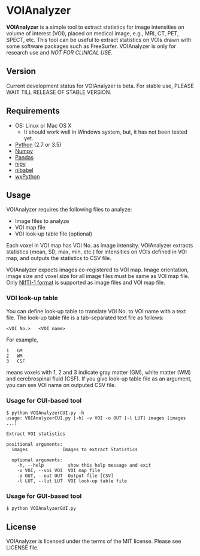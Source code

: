 # VOIAnalyzer

**VOIAnalyzer** is a simple tool to extract statistics for image intensities on volume of interest (VOI), placed on medical image, e.g., MRI, CT, PET, SPECT, etc. This tool can be useful to extract statistics on VOIs drawn with some software packages such as FreeSurfer. VOIAnalyzer is only for research use and *NOT FOR CLINICAL USE*.

## Version

Current development status for VOIAnalyzer is beta. For stable use, PLEASE WAIT TILL RELEASE OF STABLE VERSION.

## Requirements

- OS: Linux or Mac OS X
    - It should work well in Windows system, but, it has not been tested yet.
- [Python](https://www.python.org/) (2.7 or 3.5)
- [Numpy](http://www.numpy.org/)
- [Pandas](http://pandas.pydata.org/)
- [nipy](http://nipy.org/nipy/)
- [nibabel](http://nipy.org/nibabel/)
- [wxPython](https://wxpython.org/Phoenix/docs/html/)

## Usage

VOIAnalyzer requires the following files to analyze:

- Image files to analyze
- VOI map file
- VOI look-up table file (optional)

Each voxel in VOI map has VOI No. as image intensity. VOIAnalyzer extracts statistics (mean, SD, max, min, etc.) for intensities on VOIs defined in VOI map, and outputs the statistics to CSV file.

VOIAnalyzer expects images co-registered to VOI map. Image orientation, image size and voxel size for all image files must be same as VOI map file. Only [NIfTI-1 format](https://nifti.nimh.nih.gov/nifti-1) is supported as image files and VOI map file.


### VOI look-up table

You can define look-up table to translate VOI No. to VOI name with a text file. The look-up table file is a tab-separated text file as follows:

```
<VOI No.>   <VOI name>
```

For example,

```
1   GM
2   WM
3   CSF
```

means voxels with 1, 2 and 3 indicate gray matter (GM), white matter (WM) and cerebrospinal fluid (CSF). If you give look-up table file as an argument, you can see VOI name on outputed CSV file.

### Usage for CUI-based tool

```
$ python VOIAnalyzerCUI.py -h
usage: VOIAnalyzerCUI.py [-h] -v VOI -o OUT [-l LUT] images [images ...]

Extract VOI statistics

positional arguments:
  images             Images to extract Statistics

  optional arguments:
    -h, --help         show this help message and exit
    -v VOI, --voi VOI  VOI map file
    -o OUT, --out OUT  Output file [CSV]
    -l LUT, --lut LUT  VOI look-up table file
```

### Usage for GUI-based tool

```
$ python VOIAnalyzerGUI.py
```

## License

VOIAnalyzer is licensed under the terms of the MIT license. Please see LICENSE file.

